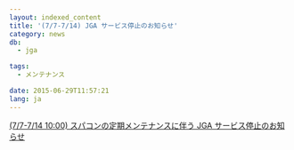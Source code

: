 ```yaml
---
layout: indexed_content
title: '(7/7-7/14) JGA サービス停止のお知らせ'
category: news
db:
  - jga

tags:
  - メンテナンス

date: 2015-06-29T11:57:21
lang: ja
---
```


<a href="/news/ja/wn150623.html">(7/7-7/14 10:00) スパコンの定期メンテナンスに伴う JGA サービス停止のお知らせ</a>
